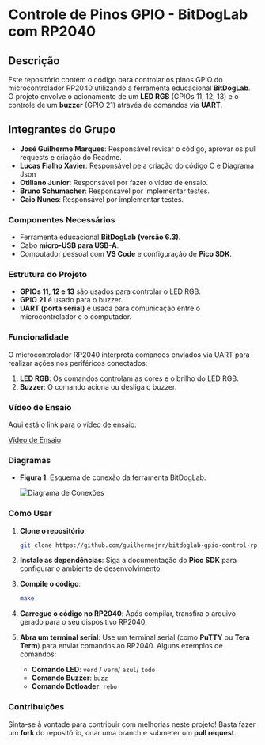 # Controle de Pinos GPIO - BitDogLab com RP2040

## Descrição

Este repositório contém o código para controlar os pinos GPIO do microcontrolador RP2040 utilizando a ferramenta educacional **BitDogLab**. O projeto envolve o acionamento de um **LED RGB** (GPIOs 11, 12, 13) e o controle de um **buzzer** (GPIO 21) através de comandos via **UART**.

## Integrantes do Grupo

- **José Guilherme Marques**: Responsável revisar o código, aprovar os pull requests e criação do Readme.
- **Lucas Fialho Xavier**: Responsável pela criação do código C e Diagrama Json
- **Otiliano Junior**: Responsável por fazer o vídeo de ensaio.
- **Bruno Schumacher**: Responsável por implementar testes.
- **Caio Nunes**: Responsável por implementar testes.

### Componentes Necessários

- Ferramenta educacional **BitDogLab (versão 6.3)**.
- Cabo **micro-USB para USB-A**.
- Computador pessoal com **VS Code** e configuração de **Pico SDK**.

### Estrutura do Projeto

- **GPIOs 11, 12 e 13** são usados para controlar o LED RGB.
- **GPIO 21** é usado para o buzzer.
- **UART (porta serial)** é usada para comunicação entre o microcontrolador e o computador.

### Funcionalidade

O microcontrolador RP2040 interpreta comandos enviados via UART para realizar ações nos periféricos conectados:

1. **LED RGB**: Os comandos controlam as cores e o brilho do LED RGB.
2. **Buzzer**: O comando aciona ou desliga o buzzer.

### Vídeo de Ensaio

Aqui está o link para o vídeo de ensaio:

[Vídeo de Ensaio](https://drive.google.com/file/d/19VFByM8cPSuUZW5PklRVMvZbld-sg0iu/view?usp=sharing)

### Diagramas

- **Figura 1**: Esquema de conexão da ferramenta BitDogLab.
  
  ![Diagrama de Conexões](docs/diagrama.jpg)


### Como Usar

1. **Clone o repositório**:
    ```bash
    git clone https://github.com/guilhermejnr/bitdoglab-gpio-control-rp2040
    ```

2. **Instale as dependências**:
   Siga a documentação do **Pico SDK** para configurar o ambiente de desenvolvimento.

3. **Compile o código**:
    ```bash
    make
    ```

4. **Carregue o código no RP2040**:
    Após compilar, transfira o arquivo gerado para o seu dispositivo RP2040.

5. **Abra um terminal serial**:
    Use um terminal serial (como **PuTTY** ou **Tera Term**) para enviar comandos ao RP2040. Alguns exemplos de comandos:

    - **Comando LED**: `verd` / `verm`/ `azul`/ `todo`
    - **Comando Buzzer**: `buzz`
    - **Comando Botloader**: `rebo`

### Contribuições

Sinta-se à vontade para contribuir com melhorias neste projeto! Basta fazer um **fork** do repositório, criar uma branch e submeter um **pull request**.
